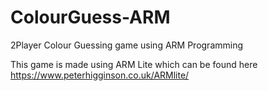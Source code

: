 # ColourGuess-ARM
2Player Colour Guessing game using ARM Programming

This game is made using ARM Lite which can be found here https://www.peterhigginson.co.uk/ARMlite/
